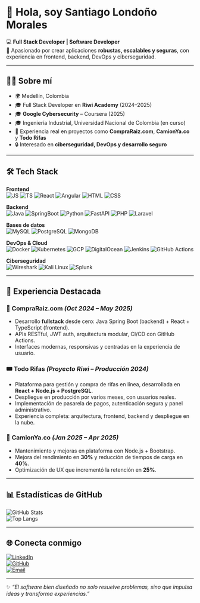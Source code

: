 # 👋 Hola, soy **Santiago Londoño Morales**  

💻 **Full Stack Developer | Software Developer**  
🚀 Apasionado por crear aplicaciones **robustas, escalables y seguras**, con experiencia en frontend, backend, DevOps y ciberseguridad.  

---

## 🧑‍💻 Sobre mí
- 🌍 Medellín, Colombia  
- 🎓 Full Stack Developer en **Riwi Academy** (2024–2025)  
- 🎓 **Google Cybersecurity** – Coursera (2025)  
- 🎓 Ingeniería Industrial, Universidad Nacional de Colombia (en curso)  
- 💼 Experiencia real en proyectos como **CompraRaiz.com**, **CamionYa.co** y **Todo Rifas**  
- 🔒 Interesado en **ciberseguridad, DevOps y desarrollo seguro**  

---

## 🛠️ Tech Stack  

**Frontend**  
![JS](https://img.shields.io/badge/JavaScript-F7DF1E?style=flat&logo=javascript&logoColor=000) 
![TS](https://img.shields.io/badge/TypeScript-3178C6?style=flat&logo=typescript&logoColor=fff) 
![React](https://img.shields.io/badge/React-61DAFB?style=flat&logo=react&logoColor=000) 
![Angular](https://img.shields.io/badge/Angular-DD0031?style=flat&logo=angular&logoColor=fff) 
![HTML](https://img.shields.io/badge/HTML5-E34F26?style=flat&logo=html5&logoColor=fff) 
![CSS](https://img.shields.io/badge/CSS3-1572B6?style=flat&logo=css3&logoColor=fff)  

**Backend**  
![Java](https://img.shields.io/badge/Java-007396?style=flat&logo=java&logoColor=fff) 
![SpringBoot](https://img.shields.io/badge/Spring%20Boot-6DB33F?style=flat&logo=springboot&logoColor=fff) 
![Python](https://img.shields.io/badge/Python-3776AB?style=flat&logo=python&logoColor=fff) 
![FastAPI](https://img.shields.io/badge/FastAPI-009688?style=flat&logo=fastapi&logoColor=fff) 
![PHP](https://img.shields.io/badge/PHP-777BB4?style=flat&logo=php&logoColor=fff) 
![Laravel](https://img.shields.io/badge/Laravel-FF2D20?style=flat&logo=laravel&logoColor=fff)  

**Bases de datos**  
![MySQL](https://img.shields.io/badge/MySQL-4479A1?style=flat&logo=mysql&logoColor=fff) 
![PostgreSQL](https://img.shields.io/badge/PostgreSQL-4169E1?style=flat&logo=postgresql&logoColor=fff) 
![MongoDB](https://img.shields.io/badge/MongoDB-47A248?style=flat&logo=mongodb&logoColor=fff)  

**DevOps & Cloud**  
![Docker](https://img.shields.io/badge/Docker-2496ED?style=flat&logo=docker&logoColor=fff) 
![Kubernetes](https://img.shields.io/badge/Kubernetes-326CE5?style=flat&logo=kubernetes&logoColor=fff) 
![GCP](https://img.shields.io/badge/Google%20Cloud-4285F4?style=flat&logo=googlecloud&logoColor=fff) 
![DigitalOcean](https://img.shields.io/badge/DigitalOcean-0080FF?style=flat&logo=digitalocean&logoColor=fff) 
![Jenkins](https://img.shields.io/badge/Jenkins-D24939?style=flat&logo=jenkins&logoColor=fff) 
![GitHub Actions](https://img.shields.io/badge/GitHub%20Actions-2088FF?style=flat&logo=githubactions&logoColor=fff)  

**Ciberseguridad**  
![Wireshark](https://img.shields.io/badge/Wireshark-1679A7?style=flat&logo=wireshark&logoColor=fff) 
![Kali Linux](https://img.shields.io/badge/Kali%20Linux-557C94?style=flat&logo=kalilinux&logoColor=fff) 
![Splunk](https://img.shields.io/badge/Splunk-000000?style=flat&logo=splunk&logoColor=fff)  

---

## 📌 Experiencia Destacada  

### 🏡 **CompraRaiz.com** *(Oct 2024 – May 2025)*  
- Desarrollo **fullstack** desde cero: Java Spring Boot (backend) + React + TypeScript (frontend).  
- APIs RESTful, JWT auth, arquitectura modular, CI/CD con GitHub Actions.  
- Interfaces modernas, responsivas y centradas en la experiencia de usuario.  

### 🎟️ **Todo Rifas** *(Proyecto Riwi – Producción 2024)*  
- Plataforma para gestión y compra de rifas en línea, desarrollada en **React + Node.js + PostgreSQL**.  
- Despliegue en producción por varios meses, con usuarios reales.  
- Implementación de pasarela de pagos, autenticación segura y panel administrativo.  
- Experiencia completa: arquitectura, frontend, backend y despliegue en la nube.  

### 🚛 **CamionYa.co** *(Jan 2025 – Apr 2025)*  
- Mantenimiento y mejoras en plataforma con Node.js + Bootstrap.  
- Mejora del rendimiento en **30%** y reducción de tiempos de carga en **40%**.  
- Optimización de UX que incrementó la retención en **25%**.  

---

## 📊 Estadísticas de GitHub  

![GitHub Stats](https://github-readme-stats.vercel.app/api?username=san7imo&show_icons=true&theme=tokyonight)  
![Top Langs](https://github-readme-stats.vercel.app/api/top-langs/?username=san7imo&layout=compact&theme=tokyonight)  

---

## 🌐 Conecta conmigo  
[![LinkedIn](https://img.shields.io/badge/LinkedIn-0A66C2?style=flat&logo=linkedin&logoColor=fff)](https://www.linkedin.com/in/san7imo/)  
[![GitHub](https://img.shields.io/badge/GitHub-100000?style=flat&logo=github&logoColor=fff)](https://github.com/san7imo)  
[![Email](https://img.shields.io/badge/Email-D14836?style=flat&logo=gmail&logoColor=fff)](mailto:san7imo@gmail.com)  

---

✨ *“El software bien diseñado no solo resuelve problemas, sino que impulsa ideas y transforma experiencias.”*  
